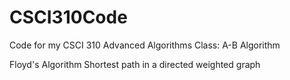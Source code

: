 # CSCI310Code

Code for my CSCI 310 Advanced Algorithms Class:
A-B Algorithm 

Floyd's Algorithm
  Shortest path in a directed weighted graph
